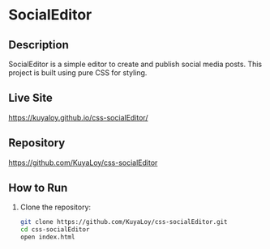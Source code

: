 # SocialEditor

## Description
SocialEditor is a simple editor to create and publish social media posts. This project is built using pure CSS for styling.

## Live Site
https://kuyaloy.github.io/css-socialEditor/

## Repository
https://github.com/KuyaLoy/css-socialEditor

## How to Run
1. Clone the repository:
   ```sh
   git clone https://github.com/KuyaLoy/css-socialEditor.git
   cd css-socialEditor
   open index.html
